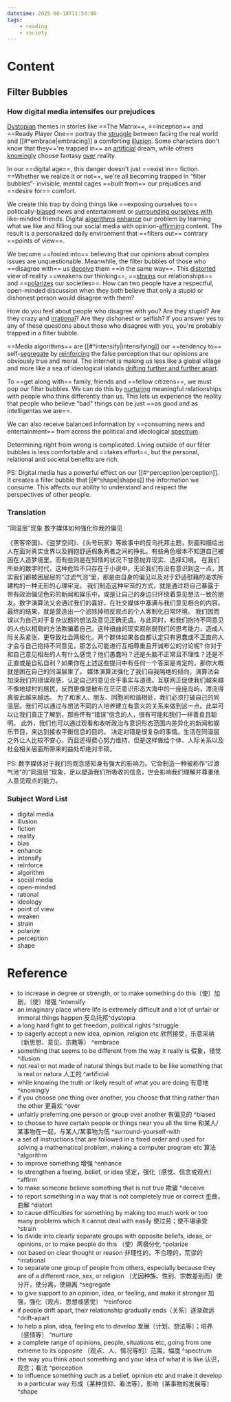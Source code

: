 ```yaml
---
datetime: 2025-08-18T11:54:00
tags:
    - reading
    - society
---
```


# Content

## Filter Bubbles

### How digital media intensifes our prejudices

[Dystopian](#^dystopia) themes in stories like ==The Matrix==, ==Inception== and ==Ready Player One== portray the [struggle](#^struggle) between facing the real world and [[#^embrace|embracing]] a comforting [illusion](#^illusion). Some characters don't know that they=='re trapped in== an [artificial](#^artificial) dream, while others [knowingly](#^knowingly) choose fantasy [over](#^over) reality.

In our ==digital age==, this danger doesn't just ==exist in== fiction. ==Whether we realize it or not==, we're all becoming trapped in “filter bubbles”- invisible, mental cages ==built from== our prejudices and ==desire for== comfort.

We create this trap by doing things like ==exposing ourselves to== politically-[biased](#^biased) news and entertainment or [surrounding ourselves with](#^surround-yourself-with) like-minded friends. Digital [algorithms](#^algorithm) [enhance](#^enhance) our problem by learning what we like and filling our social media with opinion-[affirming](#^affirm) content. The result is a personalized daily environment that ==filters out== contrary ==points of view==.

We become ==fooled into== believing that our opinions about complex issues are unquestionable. Meanwhile, the filter bubbles of those who ==disagree with== us [deceive](#^deceive) them ==in the same way==. This [distorted](#^distort) view of reality ==weakens our thinking==, ==[strains](#^strain) our relationships== and ==[polarizes](#^polarize) our societies==. How can two people have a respectful, open-minded discussion when they both believe that only a stupid or dishonest person would disagree with them?

How do you feel about people who disagree with you? Are they stupid? Are they crazy and [irrational](#^irrational)? Are they dishonest or selfish? lf you answer yes to any of these questions about those who disagree with you, you're probably trapped in a filter bubble.

==Media algorithms== are [[#^intensify|intensifying]] our ==tendency to== self-[segregate](#^segregate) by [reinforcing](#^reinforce) the false perception that our opinions are obviously true and moral. The internet is making us less like a global village and more like a sea of ideological islands [drifting further and further apart](#^drift-apart).

To ==get along with== family, friends and ==fellow citizens==, we must pop our filter bubbles. We can do this by [nurturing](#^nurture) meaningful relationships with people who think differently than us. This lets us experience the reality that people who believe “bad" things can be just ==as good and as intelligentas we are==.

We can also receive balanced information by ==consuming news and entertainment== from across the political and ideological [spectrum](#^spectrum).

Determining right from wrong is complicated. Living outside of our filter bubbles is less comfortable and ==takes effort==, but the personal, relational and societal benefits are rich.

PS: Digital media has a powerful effect on our [[#^perception|perception]]. It creates a filter bubble that [[#^shape|shapes]] the information we consume. This affects our ability to understand and respect the perspectives of other people.

### Translation

“同温层”现象
数字媒体如何强化你我的偏见

《黑客帝国》、《盗梦空间》、《头号玩家》等故事中的反乌托邦主题，刻画和描绘出人在面对真实世界以及拥抱舒适假象两者之间的挣扎。有些角色根本不知道自己被困在人造梦境里，而有些则是在知情的状况下甘愿抛弃现实、选择幻境。
在我们所处的数字时代，这种危险不只存在于小说中。无论我们有没有意识到这一点，其实我们都被困层层的“过滤气泡”里，那是由自身的偏见以及对于舒适慰藉的渴求所建构的一种无形的心理牢宠。
我们制造这种牢笼的方式，就是通过将自己暴露于带有政治偏见色彩的新闻和娱乐中，或是让自己的身边只环绕着意见想法一致的朋友。数字演算法又会通过我们的喜好，在社交媒体中塞满与我们意见相合的内容。最终的结果，就是营造出一个滤除掉相反观点的个人客制化日常环境。
我们因而误以为自己对于复杂议题的想法及意见正确无虞。与此同时，和我们抱持不同意见的人也以相局的方法欺骗着自己。这种扭曲的现实观削弱我们的思考能力，造成人际关系紧张，更导致社会两极化。两个群体如果各自都认定只有思蠢或不正直的人才会与自己抱持不同意见，那怎么可能进行互相尊重且开诚布公的讨论呢?
你对于和自己意见相左的人有什么感觉？他们愚蠢吗？还是头脑不正常且不理性？还是不正直或是自私自利？如果你在上述这些提问中有任何一个答案是肯定的，那你大概就是困在自己的同温层里了。
媒体演算法强化了我们自我隔绝的倾向，演算法会加深我们的错误观感，认定自己的意见合乎事实与道德。互联网正促使我们越来越不像地球村的居民，反而更像是散布在茫茫意识形态大海中的一座座岛屿，漂流得离彼此越来越远。
为了和家人、朋友、同胞间和谐相处，我们必须打破自己的同温层。我们可以通过与想法不同的人培养建立有意义的关系来做到这一点。此举可以让我们真正了解到，那些怀有“错误”信念的人，很有可能和我们一样善良且聪明。
此外，我们也可以通过观看和收听政治与意识形态范围内差异化的新闻和娱乐节目，来达到接收平衡信息的目的。
决定对错是很复杂的事情。生活在同温层之外让人比较不安心，而且还得费心努力维持，但是这样做给个体、人际关系以及社会相关层面所带来的益处却绝对丰硕。

PS: 数字媒体对于我们的观念感知身有强大的影响力。它会制造一种被称作“过渡气池”的“同温层”现象，足以塑造我们所吸收的信息，世会影响我们理解并尊重他人意见观点的能力。

### Subject Word List

- digital media
- illusion
- fiction
- reality
- bias
- enhance
- intensify
- reinforce
- algorithm
- social media
- open-minded
- rational
- ideology
- point of view
- weaken
- strain
- polarize
- perception
- shape

# Reference

- to increase in degree or strength, or to make something do this〔使〕加剧，〔使〕增强 ^intensify
- an imaginary place where life is extremely difficult and a lot of unfair or immoral things happen 反乌托邦^dystopia
- a long hard fight to get freedom, political rights ^struggle
- to eagerly accept a new idea, opinion, religion etc 欣然接受，乐意采纳〔新思想、意见、宗教等〕 ^embrace
- something that seems to be different from the way it really is 假象，错觉 ^illusion
- not real or not made of natural things but made to be like something that is real or natura 人工的 ^artificial
- while knowing the truth or likely result of what you are doing 有意地 ^knowingly
- if you choose one thing over another, you choose that thing rather than the other 更喜欢 ^over
- unfairly preferring one person or group over another 有偏见的 ^biased
- to choose to have certain people or things near you all the time 和某人/某事物在一起，与某人/某事物为伍 ^surround-yourself-with
- a set of instructions that are followed in a fixed order and used for solving a mathematical problem, making a computer program etc 算法 ^algorithm
- to improve something 增强 ^enhance
- to strengthen a feeling, belief, or idea 坚定，强化〔感觉、信念或观点〕 ^affirm
- to make someone believe something that is not true 欺骗 ^deceive
- to report something in a way that is not completely true or correct 歪曲，曲解 ^distort
- to cause difficulties for something by making too much work or too many problems which it cannot deal with easily 使过劳；使不堪承受 ^strain
- to divide into clearly separate groups with opposite beliefs, ideas, or opinions, or to make people do this （使）两极分化 ^polarize
- not based on clear thought or reason 非理性的，不合理的，荒谬的 ^irrational
- to separate one group of people from others, especially because they are of a different race, sex, or religion 〔尤因种族、性别、宗教差别而〕使分开，使分离，使隔离 ^segregate
- to give support to an opinion, idea, or feeling, and make it stronger 加强，强化〔观点、思想或感觉〕 ^reinforce
- if people drift apart, their relationship gradually ends〔关系〕逐渐疏远 ^drift-apart
- to help a plan, idea, feeling etc to develop 发展〔计划、想法等〕；培养〔感情等〕 ^nurture
- a complete range of opinions, people, situations etc, going from one extreme to its opposite 〔观点、人、情况等的〕范围，幅度 ^spectrum
- the way you think about something and your idea of what it is like 认识，观念；看法 ^perception
- to influence something such as a belief, opinion etc and make it develop in a particular way 形成〔某种信仰、看法等〕，影响〔某事物的发展等〕 ^shape

